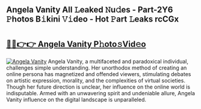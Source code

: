 ## Angela Vanity All 𝙻eaked 𝙽u𝚍es - Part-2Y6 𝙿hotos B𝚒kini 𝚅𝚒deo - Hot 𝙿art 𝙻eaks rcCGx

# <h2><a href="http://ld52utu.urlbe.top/?page=Angela+Vanity">🔗🔗👉👉 Angela Vanity P𝚑oto𝚜Vid𝚎o</a></h2>

[![Angela Vanity](https://i.imgur.com/eBuTRDB.gif)](http://ld52utu.urlbe.top/?page=Angela+Vanity)
Angela Vanity, a multifaceted and paradoxical individual, challenges simple understanding. Her unorthodox method of creating an online persona has magnetized and offended viewers, stimulating debates on artistic expression, morality, and the complexities of virtual societies. Though her future direction is unclear, her influence on the online world is indisputable. Armed with an unwavering spirit and undeniable allure, Angela Vanity influence on the digital landscape is unparalleled.
